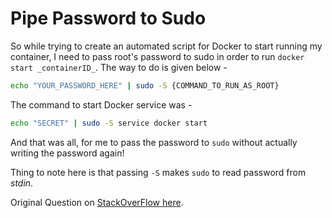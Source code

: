 # Pipe Password to Sudo

So while trying to create an automated script for Docker to start running my container, I need to pass root's password to sudo in order to run `docker start _containerID_`. The way to do is given below -

```bash
echo "YOUR_PASSWORD_HERE" | sudo -S {COMMAND_TO_RUN_AS_ROOT}
```

The command to start Docker service was -

```bash
echo "SECRET" | sudo -S service docker start
```

And that was all, for me to pass the password to `sudo` without actually writing the password again!

Thing to note here is that passing `-S` makes `sudo` to read password from *stdin*.

Original Question on [StackOverFlow here](https://unix.stackexchange.com/questions/391796/pipe-password-to-sudo-and-other-data-to-sudoed-command).

